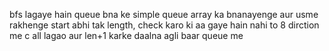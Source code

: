 bfs lagaye hain queue bna ke simple queue array ka bnanayenge aur usme rakhenge start abhi tak length, check karo ki aa gaye hain nahi to 8 dirction me c all lagao aur len+1 karke daalna agli baar queue me